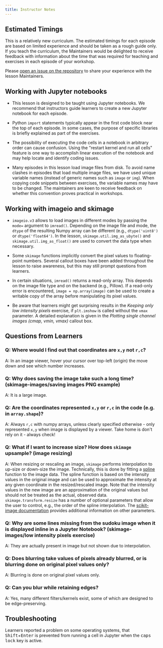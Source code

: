 ```yaml
---
title: Instructor Notes
---
```


## Estimated Timings

This is a relatively new curriculum.
The estimated timings for each episode are based on limited experience 
and should be taken as a rough guide only.
If you teach the curriculum,
the Maintainers would be delighted to receive feedback with 
information about the time that was required
for teaching and exercises in each episode of your workshop.

Please [open an issue on the repository](https://github.com/datacarpentry/image-processing/issues/new/choose)
to share your experience with the lesson Maintainers.

## Working with Jupyter notebooks

- This lesson is designed to be taught using Jupyter notebooks. We recommend that instructors guide learners to create a new Jupyter notebook for each episode.

- Python `import` statements typically appear in the first code block near the top of each episode. In some cases, the purpose of specific libraries is briefly explained as part of the exercises.

- The possibility of executing the code cells in a notebook in arbitrary order can cause confusion. Using the "restart kernel and run all cells" feature is one way to accomplish linear execution of the notebook and may help locate and identify coding issues.

- Many episodes in this lesson load image files from disk. To avoid name clashes in episodes that load multiple image files, we have used unique variable names (instead of generic names such as `image` or `img`). When copying code snippets between exercises, the variable names may have to be changed. The maintainers are keen to receive feedback on whether this convention proves practical in workshops.

## Working with imageio and skimage

- `imageio.v3` allows to load images in different modes by passing the `mode=` argument to `imread()`. Depending on the image file and mode, the `dtype` of the resulting Numpy array can be different (e.g., `dtype('uint8')` or `dtype('float64')`. In the lesson, `skimage.util.img_as_ubyte()` and `skimage.util.img_as_float()` are used to convert the data type when necessary.

- Some `skimage` functions implicitly convert the pixel values to floating-point numbers. Several callout boxes have been added throughout the lesson to raise awareness, but this may still prompt questions from learners.

- In certain situations, `imread()` returns a read-only array. This depends on the image file type and on the backend (e.g., Pillow). If a read-only error is encountered, `image = np.array(image)` can be used to create a writable copy of the array before manipulating its pixel values.

- Be aware that learners might get surprising results in the *Keeping only low intensity pixels* exercise, if `plt.imshow` is called without the `vmax` parameter.
  A detailed explanation is given in the *Plotting single channel images (cmap, vmin, vmax)* callout box.


## Questions from Learners

### Q: Where would I find out that coordinates are `x,y` not `r,c`?

A: In an image viewer, hover your cursor over top-left (origin) the move down and see which number increases.

### Q: Why does saving the image take such a long time? (skimage-images/saving images PNG example)

A: It is a large image.

### Q: Are the coordinates represented `x,y` or `r,c` in the code (e.g. in `array.shape`)?

A: Always `r,c` with numpy arrays, unless clearly specified otherwise - only represented `x,y` when image is displayed by a viewer.
Take home is don't rely on it - always check!

### Q: What if I want to increase size? How does `skimage` upsample? (image resizing)

A: When resizing or rescaling an image, `skimage` performs interpolation to up-size or down-size the image. Technically, this is done by fitting a [spline](https://en.wikipedia.org/wiki/Spline_\(mathematics\)) function to the image data. The spline function is based on the intensity values in the original image and can be used to approximate the intensity at any given coordinate in the resized/rescaled image. Note that the intensity values in the new image are an approximation of the original values but should not be treated as the actual, observed data. `skimage.transform.resize` has a number of optional parameters that allow the user to control, e.g., the order of the spline interpolation. The [scikit-image documentation](https://scikit-image.org/docs/stable/api/skimage.transform.html#skimage.transform.resize) provides additional information on other parameters.

### Q: Why are some lines missing from the sudoku image when it is displayed inline in a Jupyter Notebook? (skimage-images/low intensity pixels exercise)

A: They are actually present in image but not shown due to interpolation.

### Q: Does blurring take values of pixels already blurred, or is blurring done on original pixel values only?

A: Blurring is done on original pixel values only.

### Q: Can you blur while retaining edges?

A: Yes, many different filters/kernels exist, some of which are designed to be edge-preserving.

## Troubleshooting

Learners reported a problem on some operating systems, that <kbd>Shift</kbd>\+<kbd>Enter</kbd> is prevented from running a cell in Jupyter when the <kbd>caps lock</kbd> key is active.


